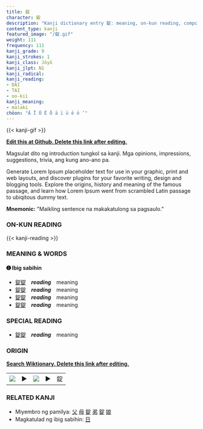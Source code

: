```yaml
---
title: 錠
character: 錠
description: "Kanji dictionary entry 錠: meaning, on-kun reading, compounds, origin, related kanji"
content_type: kanji
featured_image: "/錠.gif"
weight: 111
frequency: 111
kanji_grade: 9
kanji_strokes: 1
kanji_class: Jōyō
kanji_jlpt: N1
kanji_radical: 
kanji_reading: 
- DAI
- TAI
- oo-kii
kanji_meaning:
- malaki
chōon: "Ā Ī Ū Ē Ō ā ī ū ē ō ’"
---
```

[//]: # (Don't edit the line below. Kanji animated GIF code is automatically generated.)
{{< kanji-gif >}}

[//]: # (Edit below this line.)

**[Edit this at Github. Delete this link after editing.](https://github.com/tim0g/tim/tree/main/content/kanji/錠/index.md)**

Magsulat dito ng introduction tungkol sa kanji. Mga opinions, impressions, suggestions, trivia, ang kung ano-ano pa.

Generate Lorem Ipsum placeholder text for use in your graphic, print and web layouts, and discover plugins for your favorite writing, design and blogging tools. Explore the origins, history and meaning of the famous passage, and learn how Lorem Ipsum went from scrambled Latin passage to ubiqitous dummy text.
 
**Mnemonic:** "Maikling sentence na makakatulong sa pagsaulo."

### ON-KUN READING

[//]: # (Don't edit the line below. ON-KUN READING code is automatically generated.)
{{< kanji-reading >}}

### MEANING & WORDS

#### ➊ **Ibig sabihin**
  - [錠](../錠)[錠](../錠)　***reading***　meaning
  - [錠](../錠)[錠](../錠)　***reading***　meaning
  - [錠](../錠)[錠](../錠)　***reading***　meaning
  - [錠](../錠)[錠](../錠)　***reading***　meaning

### SPECIAL READING
  - [錠](../錠)[錠](../錠)　***reading***　meaning

### ORIGIN

**[Search Wiktionary. Delete this link after editing.](https://wiktionary.org/wiki/錠)**
<table class="kanji-table"><tr><td>
<img src="60px-錠-bronze.svg.png">
</td><td>▶</td><td>
<img src="60px-錠-oracle.svg.png">
</td><td>▶</td>
<td class="kanji-origin">錠</td>
</tr></table>

### RELATED KANJI
- Miyembro ng pamilya: [父](../父) [母](../母) [錠](../錠) [弟](../弟) [錠](../錠) [娘](../娘)
- Magkatulad ng ibig sabihin: [日](../日)
